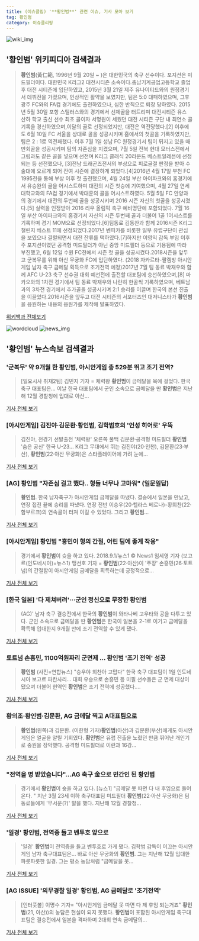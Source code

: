 ```yaml
---
title: (이슈클립) '**황인범**' 관련 이슈, 기사 모아 보기
tag: 황인범
category: 이슈클리핑
---
```

![wiki_img](https://user-images.githubusercontent.com/42597476/44503234-41136a80-a6d0-11e8-9071-6fc6418eafe4.png)
## **'**황인범**'** 위키피디아 검색결과
>**황인범**(黃仁範, 1996년 9월 20일 ~ )은 대한민국의 축구 선수이다. 포지션은 미드필더이다. 대한민국 K리그2 대전시티즌 소속이다.충남기계공업고등학교 졸업 후 대전 시티즌에 입단하였고, 2015년 3월 21일 제주 유나이티드와의 원정경기서 데뷔전을 가졌으며, 인상적인 활약을 보였지만, 팀은 5:0 대패하였으며, 그후 광주 FC와의 FA컵 경기에도 출전하였으나, 심한 반칙으로 퇴장 당하였다. 2015년 5월 30일 포항 스틸러스와의 경기에서 선제골을 터트리며 대전시티즌 유스 산하 학교 출신 선수 최초 골이자 서명원이 세웠던 대전 시티즌 구단 내 최연소 골 기록을 경신하였으며,이달의 골로 선정되었지만, 대전은 역전당했다.[2] 이후에도 6월 10일 FC 서울을 상대로 골을 성공시키며 홈에서의 첫골을 기록하였지만, 팀은 2 : 1로 역전패했다. 이후 7월 1일 성남 FC 원정경기서 팀이 뒤지고 있을 때 만회골을 성공시키며 팀의 자존심을 지켰으며, 7월 5일 전북 현대 모터스전에서 그림과도 같은 골을 넣으며 선전며 K리그 클래식 20라운드 베스트일레븐에 선정되는 등 선전했으나, [3]전남 드래곤즈전서의 부상으로 피로골절 판정을 받아 수술대에 오르게 되어 잔여 시즌에 결장하게 되었다.[4]2016년 4월 17일 부천 FC 1995전을 통해 부상 이후 첫 출전했으며, 4월 24일 부산 아이파크와의 홈경기에서 유승완의 골을 어시스트하며 대전의 시즌 첫승에 기여했으며, 4월 27일 연세대학교와의 FA컵 경기에서 박대훈의 골을 어시스트하였다. 5월 5일 FC 안양과의 경기에서 대전의 두번째 골을 성공시키며 2016 시즌 자신의 첫골을 성공시켰다.[5] 실력을 인정받아 2016 리우 올림픽 축구 예비명단에 포함되었다. 7월 16일 부산 아이파크와의 홈경기서 자신의 시즌 두번째 골과 더불어 1골 1어시스트를 기록하며 경기 MOM으로 선정되었다.[6]팀동료 김동찬과 함께 2016시즌 K리그 챌린지 베스트 11에 선정되었다.2017년 벤피카를 비롯한 일부 유럽구단이 관심을 보였으나 결렬되면서 대전 잔류를 택하였다.[7]하지만 이영익 감독 부임 이후 주 포지션이였던 공격형 미드필더가 아닌 중앙 미드필더 등으로 기용됨에 따라 부진했고, 6월 12일 수원 FC전에서 시즌 첫 골을 성공시켰다.2018시즌을 앞두고 군복무를 위해 아산 무궁화 FC에 입단하였다. (2018 자카르타-팔렘방 아시안게임 남자 축구 금메달 획득으로 조기전역 예정)2017년 7월 팀 동료 박재우와 함께 AFC U-23 축구 선수권 대회 예선전에 출전할 대표팀에 승선하였으며,[8] 마카오와의 1차전 경기에서 팀 동료 박재우와 나란히 한골씩 기록하였으며, 베트남과의 3차전 경기에서 추가골을 성공시키며 2:1 승리를 이끌며 한국의 본선 진출을 이끌었다.2016시즌을 앞두고 대전 시티즌의 서포터즈인 대저니스타가 **황인범**을 응원하는 내용의 응원가를 제작해 발표하였다.

<a href="https://ko.wikipedia.org/wiki/황인범" target="_blank">위키백과 전체보기</a>

![wordcloud](https://s3.ap-northeast-2.amazonaws.com/lyrics101-wordcloud/2018-09-02-1535827880.png)
![news_img](https://user-images.githubusercontent.com/42597476/44507050-1206f400-a6e4-11e8-8d98-7ffbfebb353f.png)
## **'**황인범**'** 뉴스속보 검색결과
### '군복무' 약 9개월 한 **황인범**, 아시안게임 총 529분 뛰고 조기 전역?

>[일요시사 취재2팀]  김민지 기자 = 체력왕 **황인범**이 금메달을 목에 걸었다. 한국 축구 대표팀은... 이날 한국 대표팀에서 군인 소속으로 금메달을 딴 **황인범**은 지난해 12월 경찰청에 입대로 아산...

<a href="http://www.ilyosisa.co.kr/news/articleView.html?idxno=151436" target="_blank">기사 전체 보기</a>

### [아시안게임] 김진야·김문환·**황인범**, 김학범호의 '언성 히어로' 우뚝

>김진야, 전경기 선발출전 '체력왕' 오른쪽 풀백 김문환·공격형 미드필더 **황인범** '숨은 공신' 한국 U-23... K리그 무대에서 뛰는 김진야(20·인천), 김문환(23·부산), **황인범**(22·아산 무궁화)은 스타플레이어에 가려 눈에...

<a href="http://app.yonhapnews.co.kr/YNA/Basic/SNS/r.aspx?c=AKR20180901062500007&did=1195m" target="_blank">기사 전체 보기</a>

### [AG] **황인범** "자존심 걸고 했다.. 형들 너무나 고마워" (일문일답)

>**황인범**. 한국 남자축구가 아시안게임 금메달을 따냈다. 결승에서 일본을 만났고, 연장 접전 끝에 승리를 따냈다. 연장 전반 이승우(20·헬라스 베로나)-황희찬(22·함부르크)의 연속골이 터져 이길 수 있었다. 그리고 **황인범**...

<a href="http://star.mt.co.kr/stview.php?no=2018090200461231728" target="_blank">기사 전체 보기</a>

### [아시안게임] **황인범** "흥민이 형의 간절, 어린 팀에 좋게 작용"

>경기에서 **황인범**이 슛을 하고 있다. 2018.9.1/뉴스1 © News1 임세영 기자 (보고르(인도네시아)=뉴스1) 맹선호 기자 = **황인범**(22‧아산)이 '주장' 손흥민(26‧토트넘)의 간절함이 아시안게임 금메달을 획득하는데 긍정적으로...

<a href="http://news1.kr/articles/?3414889" target="_blank">기사 전체 보기</a>

### [한국 일본] '다 제쳐버려'···군인 정신으로 무장한 **황인범**

>(AG)' 남자 축구 결승전에서 한국의 **황인범**이 와타나베 고우타와 공을 다투고 있다. 군인 소속으로 금메달을 딴 **황인범**은 한국이 일본을 2-1로 이기고 금메달을 확득해 입대한지 9개월 만에 조기 전역할 수 있게 됐다.

<a href="http://www.gukjenews.com/news/articleView.html?idxno=984390" target="_blank">기사 전체 보기</a>

### 토트넘 손흥민, 1100억원짜리 군면제 … **황인범** '조기 전역' 성공

>**황인범** (사진=연합뉴스) "승우야 희찬아 고맙다" 한국 축구 대표팀이 1일 인도네시아 보고르 파칸사리... 대회 우승으로 손흥민 등 미필 선수들은 군 면제 대상이 됐으며 더불어 현역인 **황인범**은 조기 전역에 성공했다....

<a href="http://news.hankyung.com/article/2018090209127" target="_blank">기사 전체 보기</a>

### 황의조·**황인범**·김문환, AG 금메달 찍고 A대표팀으로

>**황인범**(왼쪽)과 김문환. (이한형 기자)**황인범**(아산)과 김문환(부산)에게도 아시안게임은 얼굴을 알릴 기회였다. **황인범**은 유럽 진출을 노렸던 만큼 뛰어난 개인기로 중원을 장악했다. 공격형 미드필더로 이란과 16강...

<a href="http://www.nocutnews.co.kr/news/5025304" target="_blank">기사 전체 보기</a>

### "전역을 명 받았습니다"...AG 축구 金으로 민간인 된 **황인범**

>경기에서 **황인범**이 슛을 하고 있다. [뉴스1] "금메달 못 따면 다 내 후임으로 들어온다. " 지난 3월 23세 이하 축구대표팀 미드필더 **황인범**(22·아산 무궁화)은 팀 동료들에게 '무서운(?)' 말을 했다. 지난해 12월 경찰청...

<a href="http://news.joins.com/article/olink/22525781" target="_blank">기사 전체 보기</a>

### '일경' **황인범**, 전역증 들고 벤투호 앞으로

>'일경' **황인범**이 전역증을 들고 벤투호로 가게 됐다. 김학범 감독이 이끄는 아시안게임 남자 축구대표팀은... 바로 아산 무궁화의 **황인범**. 그는 지난해 12월 입대한 파릇파릇한 일경. 그는 평소 농담처럼 "금메달을 못...

<a href="http://www.osen.co.kr/article/G1110980242" target="_blank">기사 전체 보기</a>

### [AG ISSUE] '의무경찰 일경' **황인범**, AG 금메달로 '조기전역'

>[인터풋볼] 이명수 기자= "아시안게임 금메달 못 따면 다 제 후임 되는거죠" **황인범**(21, 아산))의 농담은 현실이 되지 못했다. **황인범**이 포함된 아시안게임 축구대표팀은 결승전에서 일본을 격파하며 2대회 연속 금메달의...

<a href="http://www.interfootball.co.kr/news/articleView.html?idxno=237675" target="_blank">기사 전체 보기</a>


